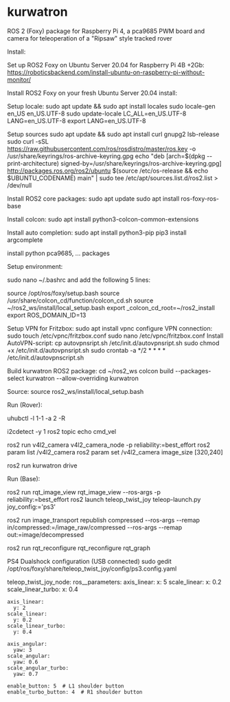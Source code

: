 # kurwatron
ROS 2 (Foxy) package for Raspberry Pi 4, a pca9685 PWM board and camera for teleoperation of a "Ripsaw" style tracked rover

Install:

Set up ROS2 Foxy on Ubuntu Server 20.04 for Raspberry Pi 4B +2Gb:
https://roboticsbackend.com/install-ubuntu-on-raspberry-pi-without-monitor/

Install ROS2 Foxy on your fresh Ubuntu Server 20.04 install:

Setup locale:
sudo apt update && sudo apt install locales
sudo locale-gen en_US en_US.UTF-8
sudo update-locale LC_ALL=en_US.UTF-8 LANG=en_US.UTF-8
export LANG=en_US.UTF-8

Setup sources
sudo apt update && sudo apt install curl gnupg2 lsb-release
sudo curl -sSL https://raw.githubusercontent.com/ros/rosdistro/master/ros.key  -o /usr/share/keyrings/ros-archive-keyring.gpg
echo "deb [arch=$(dpkg --print-architecture) signed-by=/usr/share/keyrings/ros-archive-keyring.gpg] http://packages.ros.org/ros2/ubuntu $(source /etc/os-release && echo $UBUNTU_CODENAME) main" | sudo tee /etc/apt/sources.list.d/ros2.list > /dev/null

Install ROS2 core packages:
sudo apt update
sudo apt install ros-foxy-ros-base

Install colcon:
sudo apt install python3-colcon-common-extensions

Install auto completion:
sudo apt install python3-pip
pip3 install argcomplete


install python pca9685, ... packages

Setup environment:

sudo nano ~/.bashrc
and add the following 5 lines:

source /opt/ros/foxy/setup.bash
source /usr/share/colcon_cd/function/colcon_cd.sh
source ~/ros2_ws/install/local_setup.bash
export _colcon_cd_root=~/ros2_install
export ROS_DOMAIN_ID=13



Setup VPN for Fritzbox:
sudo apt install vpnc
configure VPN connection:
sudo touch /etc/vpnc/fritzbox.conf
sudo nano /etc/vpnc/fritzbox.conf
Install AutoVPN-script:
cp autovpnsript.sh /etc/init.d/autovpnsript.sh
sudo chmod +x /etc/init.d/autovpnsript.sh
sudo crontab -a
*/2 * * * * /etc/init.d/autovpnscript.sh


Build kurwatron ROS2 package:
cd ~/ros2_ws
colcon build --packages-select kurwatron --allow-overriding kurwatron

Source:
source ros2_ws/install/local_setup.bash

Run (Rover):

uhubctl -l 1-1 -a 2 -R

i2cdetect -y 1
ros2 topic echo cmd_vel

ros2 run v4l2_camera v4l2_camera_node -p reliability:=best_effort
ros2 param list /v4l2_camera
ros2 param set /v4l2_camera image_size [320,240]

ros2 run kurwatron drive





Run (Base):

ros2 run rqt_image_view rqt_image_view --ros-args -p reliability:=best_effort
ros2 launch teleop_twist_joy teleop-launch.py joy_config:='ps3'

ros2 run image_transport republish compressed --ros-args --remap in/compressed:=/image_raw/compressed --ros-args --remap out:=image/decompressed

ros2 run rqt_reconfigure rqt_reconfigure
rqt_graph


PS4 Dualshock configuration (USB connected)
sudo gedit /opt/ros/foxy/share/teleop_twist_joy/config/ps3.config.yaml

teleop_twist_joy_node:
  ros__parameters:
    axis_linear:
      x: 5
    scale_linear:
      x: 0.2
    scale_linear_turbo:
      x: 0.4

    axis_linear:
      y: 2
    scale_linear:
      y: 0.2
    scale_linear_turbo:
      y: 0.4

    axis_angular:
      yaw: 3
    scale_angular:
      yaw: 0.6
    scale_angular_turbo:
      yaw: 0.7

    enable_button: 5  # L1 shoulder button
    enable_turbo_button: 4  # R1 shoulder button
